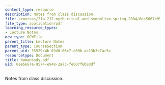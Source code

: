 ```yaml
---
content_type: resource
description: Notes from class discussion.
file: /courses/21a-212-myth-ritual-and-symbolism-spring-2004/0ee5667e9574e9482a73fe607f6b80df_humanbody.pdf
file_type: application/pdf
learning_resource_types:
- Lecture Notes
ocw_type: OCWFile
parent_title: Lecture Notes
parent_type: CourseSection
parent_uid: 55529c4b-69d0-06c7-d69b-ac13b3e7ac5a
resourcetype: Document
title: humanbody.pdf
uid: 0ee5667e-9574-e948-2a73-fe607f6b80df
---
```

Notes from class discussion.

